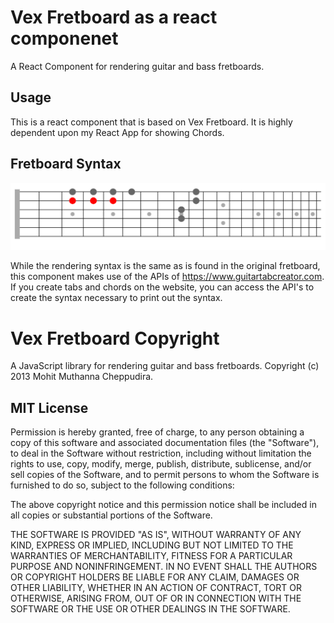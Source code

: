 # Vex Fretboard as a react componenet

A React Component for rendering guitar and bass fretboards.


## Usage

This is a react component that is based on Vex Fretboard. It is highly dependent upon my React App for showing Chords.  

## Fretboard Syntax

![Example](https://github.com/momolarson/fretboard/raw/master/img/example.png "Example")

While the rendering syntax is the same as is found in the original fretboard, this component makes use of the 
APIs of https://www.guitartabcreator.com.  If you create tabs and chords on the website, you can access the API's to create the syntax necessary
to print out the syntax. 

# Vex Fretboard Copyright

A JavaScript library for rendering guitar and bass fretboards.
Copyright (c) 2013 Mohit Muthanna Cheppudira.

## MIT License

Permission is hereby granted, free of charge, to any person obtaining a copy
of this software and associated documentation files (the "Software"), to deal
in the Software without restriction, including without limitation the rights
to use, copy, modify, merge, publish, distribute, sublicense, and/or sell
copies of the Software, and to permit persons to whom the Software is
furnished to do so, subject to the following conditions:

The above copyright notice and this permission notice shall be included in
all copies or substantial portions of the Software.

THE SOFTWARE IS PROVIDED "AS IS", WITHOUT WARRANTY OF ANY KIND, EXPRESS OR
IMPLIED, INCLUDING BUT NOT LIMITED TO THE WARRANTIES OF MERCHANTABILITY,
FITNESS FOR A PARTICULAR PURPOSE AND NONINFRINGEMENT. IN NO EVENT SHALL THE
AUTHORS OR COPYRIGHT HOLDERS BE LIABLE FOR ANY CLAIM, DAMAGES OR OTHER
LIABILITY, WHETHER IN AN ACTION OF CONTRACT, TORT OR OTHERWISE, ARISING FROM,
OUT OF OR IN CONNECTION WITH THE SOFTWARE OR THE USE OR OTHER DEALINGS IN
THE SOFTWARE.

